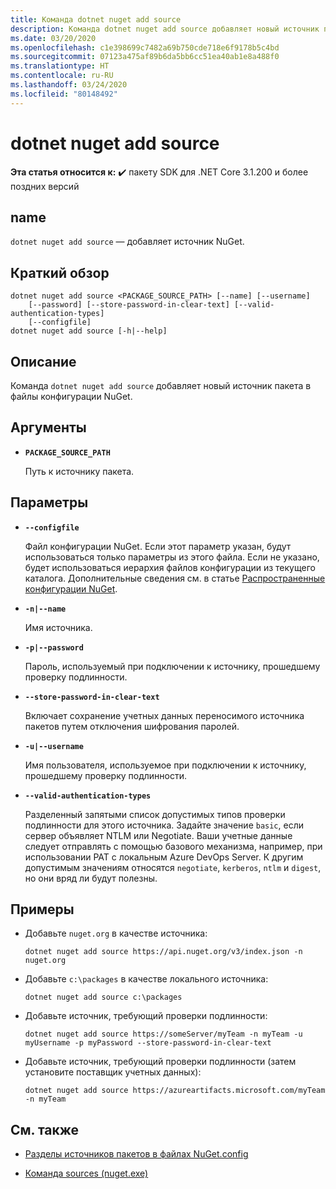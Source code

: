 ```yaml
---
title: Команда dotnet nuget add source
description: Команда dotnet nuget add source добавляет новый источник пакета в файлы конфигурации NuGet.
ms.date: 03/20/2020
ms.openlocfilehash: c1e398699c7482a69b750cde718e6f9178b5c4bd
ms.sourcegitcommit: 07123a475af89b6da5bb6cc51ea40ab1e8a488f0
ms.translationtype: HT
ms.contentlocale: ru-RU
ms.lasthandoff: 03/24/2020
ms.locfileid: "80148492"
---
```

# <a name="dotnet-nuget-add-source"></a>dotnet nuget add source

**Эта статья относится к:** ✔️ пакету SDK для .NET Core 3.1.200 и более поздних версий

## <a name="name"></a>name

`dotnet nuget add source` — добавляет источник NuGet.

## <a name="synopsis"></a>Краткий обзор

```dotnetcli
dotnet nuget add source <PACKAGE_SOURCE_PATH> [--name] [--username]
    [--password] [--store-password-in-clear-text] [--valid-authentication-types]
    [--configfile]
dotnet nuget add source [-h|--help]
```

## <a name="description"></a>Описание

Команда `dotnet nuget add source` добавляет новый источник пакета в файлы конфигурации NuGet.

## <a name="arguments"></a>Аргументы

- **`PACKAGE_SOURCE_PATH`**

  Путь к источнику пакета.

## <a name="options"></a>Параметры

- **`--configfile`**

  Файл конфигурации NuGet. Если этот параметр указан, будут использоваться только параметры из этого файла. Если не указано, будет использоваться иерархия файлов конфигурации из текущего каталога. Дополнительные сведения см. в статье [Распространенные конфигурации NuGet](https://docs.microsoft.com/nuget/consume-packages/configuring-nuget-behavior).

- **`-n|--name`**

  Имя источника.

- **`-p|--password`**

  Пароль, используемый при подключении к источнику, прошедшему проверку подлинности.

- **`--store-password-in-clear-text`**

  Включает сохранение учетных данных переносимого источника пакетов путем отключения шифрования паролей.

- **`-u|--username`**

  Имя пользователя, используемое при подключении к источнику, прошедшему проверку подлинности.

- **`--valid-authentication-types`**

  Разделенный запятыми список допустимых типов проверки подлинности для этого источника. Задайте значение `basic`, если сервер объявляет NTLM или Negotiate. Ваши учетные данные следует отправлять с помощью базового механизма, например, при использовании PAT с локальным Azure DevOps Server. К другим допустимым значениям относятся `negotiate`, `kerberos`, `ntlm` и `digest`, но они вряд ли будут полезны.

## <a name="examples"></a>Примеры

- Добавьте `nuget.org` в качестве источника:

  ```dotnetcli
  dotnet nuget add source https://api.nuget.org/v3/index.json -n nuget.org
  ```

- Добавьте `c:\packages` в качестве локального источника:

  ```dotnetcli
  dotnet nuget add source c:\packages
  ```

- Добавьте источник, требующий проверки подлинности:

  ```dotnetcli
  dotnet nuget add source https://someServer/myTeam -n myTeam -u myUsername -p myPassword --store-password-in-clear-text
  ```

- Добавьте источник, требующий проверки подлинности (затем установите поставщик учетных данных):

  ```dotnetcli
  dotnet nuget add source https://azureartifacts.microsoft.com/myTeam -n myTeam
  ```

## <a name="see-also"></a>См. также

- [Разделы источников пакетов в файлах NuGet.config](/nuget/reference/nuget-config-file#package-source-sections)

- [Команда sources (nuget.exe)](/nuget/reference/cli-reference/cli-ref-sources)
